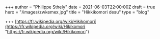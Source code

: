 +++
author = "Philippe Sthely"
date = 2021-06-03T22:00:00Z
draft = true
hero = "/images/zwkemex.jpg"
title = "Hikkikomori desu"
type = "blog"

+++
[https://fr.wikipedia.org/wiki/Hikikomori](https://fr.wikipedia.org/wiki/Hikikomori "https://fr.wikipedia.org/wiki/Hikikomori")